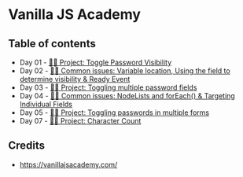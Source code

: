 # Vanilla JS Academy

## Table of contents

- Day 01 - [👨‍💻 Project: Toggle Password Visibility](https://github.com/nielslange/vanilla-js-academy/tree/master/Day%2001)
- Day 02 - [👨‍🏫 Common issues: Variable location, Using the field to determine visibility & Ready Event](https://github.com/nielslange/vanilla-js-academy/tree/master/Day%2002)
- Day 03 - [👨‍💻 Project: Toggling multiple password fields](https://github.com/nielslange/vanilla-js-academy/tree/master/Day%2003)
- Day 04 - [👨‍🏫 Common issues: NodeLists and forEach() & Targeting Individual Fields](https://github.com/nielslange/vanilla-js-academy/tree/master/Day%2004)
- Day 05 - [👨‍💻 Project: Toggling passwords in multiple forms](https://github.com/nielslange/vanilla-js-academy/tree/master/Day%2005)
- Day 07 - [👨‍💻 Project: Character Count](https://github.com/nielslange/vanilla-js-academy/tree/master/Day%2007)

## Credits

* https://vanillajsacademy.com/
